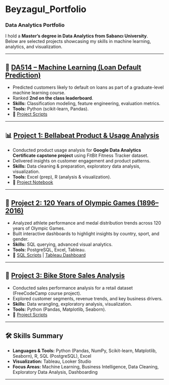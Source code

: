 # Beyzagul_Portfolio  
### Data Analytics Portfolio  

I hold a **Master’s degree in Data Analytics from Sabancı University**.  
Below are selected projects showcasing my skills in machine learning, analytics, and visualization.  

---

## 🎯 [DA514 – Machine Learning (Loan Default Prediction)](https://www.kaggle.com/competitions/da514-default-prediction/leaderboard)  
- Predicted customers likely to default on loans as part of a graduate-level machine learning course.  
- Ranked **2nd on the class leaderboard**.  
- **Skills:** Classification modeling, feature engineering, evaluation metrics.  
- **Tools:** Python (scikit-learn, Pandas).  
- 📂 [Project Scripts]([https://github.com/Beyzagultutar/Beyzagul_Portfolio/blob/main/Bike-Sales-PythonProject1.ipynb](https://github.com/Beyzagultutar/Beyzagul_Portfolio/blob/main/DA514-%20ML%20Project%20Kaggle.ipynb))  

---

## 📊 [Project 1: Bellabeat Product & Usage Analysis](https://www.kaggle.com/code/beyzagltutar/bellabeat-with-r-beyza-g-l-tutar/notebook)  
- Conducted product usage analysis for **Google Data Analytics Certificate capstone project** using FitBit Fitness Tracker dataset.  
- Delivered insights on customer engagement and product patterns.  
- **Skills:** Data cleaning & preparation, exploratory data analysis, visualization.  
- **Tools:** Excel (prep), R (analysis & visualization).  
- 📂 [Project Notebook](https://www.kaggle.com/code/beyzagltutar/bellabeat-with-r-beyza-g-l-tutar/notebook)  

---

## 🏅 [Project 2: 120 Years of Olympic Games (1896–2016)](https://www.kaggle.com/datasets/heesoo37/120-years-of-olympic-history-athletes-and-results)  
- Analyzed athlete performance and medal distribution trends across 120 years of Olympic Games.  
- Built interactive dashboards to highlight insights by country, sport, and gender.  
- **Skills:** SQL querying, advanced visual analytics.  
- **Tools:** PostgreSQL, Excel, Tableau.  
- 📂 [SQL Scripts](https://github.com/Beyzagultutar/Beyzagul_Portfolio/blob/main/Olympic%20Game%20Portfolio%20Project%20Scripts.sql) | [Tableau Dashboard](https://public.tableau.com/app/profile/beyza.g.l/viz/OlympicGamesVisualization_16631486389730/Dashboard1)  

---

## 🚴 [Project 3: Bike Store Sales Analysis](https://github.com/Beyzagultutar/Beyzagul_Portfolio/blob/main/Bike-Sales-PythonProject1.ipynb)  
- Conducted sales performance analysis for a retail dataset (FreeCodeCamp course project).  
- Explored customer segments, revenue trends, and key business drivers.  
- **Skills:** Data wrangling, exploratory analysis, visualization.  
- **Tools:** Python (Pandas, Matplotlib, Seaborn).  
- 📂 [Project Scripts](https://github.com/Beyzagultutar/Beyzagul_Portfolio/blob/main/Bike-Sales-PythonProject1.ipynb)  

---

## 🛠 Skills Summary  
- **Languages & Tools:** Python (Pandas, NumPy, Scikit-learn, Matplotlib, Seaborn), R, SQL (PostgreSQL), Excel  
- **Visualization:** Tableau, Looker Studio  
- **Focus Areas:** Machine Learning, Business Intelligence, Data Cleaning, Exploratory Data Analysis, Dashboarding  

---
